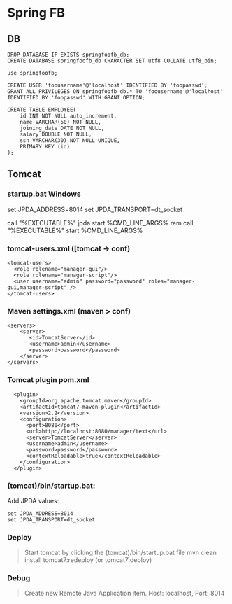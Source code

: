 # Spring FB 

## DB
```
DROP DATABASE IF EXISTS springfoofb_db;
CREATE DATABASE springfoofb_db CHARACTER SET utf8 COLLATE utf8_bin;

use springfoofb;

CREATE USER 'foousername'@'localhost' IDENTIFIED BY 'foopasswd';
GRANT ALL PRIVILEGES ON springfoofb_db.* TO 'foousername'@'localhost' IDENTIFIED BY 'foopasswd' WITH GRANT OPTION; 

CREATE TABLE EMPLOYEE(
    id INT NOT NULL auto_increment, 
    name VARCHAR(50) NOT NULL,
    joining_date DATE NOT NULL,
    salary DOUBLE NOT NULL,
    ssn VARCHAR(30) NOT NULL UNIQUE,
    PRIMARY KEY (id)
);
```

## Tomcat

### startup.bat Windows

set JPDA_ADDRESS=8014
set JPDA_TRANSPORT=dt_socket

call "%EXECUTABLE%" jpda start %CMD_LINE_ARGS%
rem call "%EXECUTABLE%" start %CMD_LINE_ARGS%

### tomcat-users.xml ([tomcat -> conf)

```
<tomcat-users>
  <role rolename="manager-gui"/>  
  <role rolename="manager-script"/>   
  <user username="admin" password="password" roles="manager-gui,manager-script" />  
</tomcat-users>
```

### Maven settings.xml (maven > conf)

```
<servers>  
    <server>
       <id>TomcatServer</id>
       <username>admin</username>
       <password>password</password>
    </server>
</servers>    
```

### Tomcat plugin pom.xml

```
  <plugin>
    <groupId>org.apache.tomcat.maven</groupId>
    <artifactId>tomcat7-maven-plugin</artifactId>
    <version>2.2</version>
    <configuration>
      <port>8080</port>
      <url>http://localhost:8080/manager/text</url>  
      <server>TomcatServer</server>
      <username>admin</username>  
      <password>password</password>      
      <contextReloadable>true</contextReloadable>
    </configuration>
  </plugin>
```

### (tomcat)/bin/startup.bat:
Add JPDA values:
```
set JPDA_ADDRESS=8014
set JPDA_TRANSPORT=dt_socket
```

### Deploy

> Start tomcat by clicking the (tomcat)/bin/startup.bat file 
> mvn clean install tomcat7:redeploy (or tomcat7:deploy)

### Debug

> Create new Remote Java Application item. Host: localhost, Port: 8014

